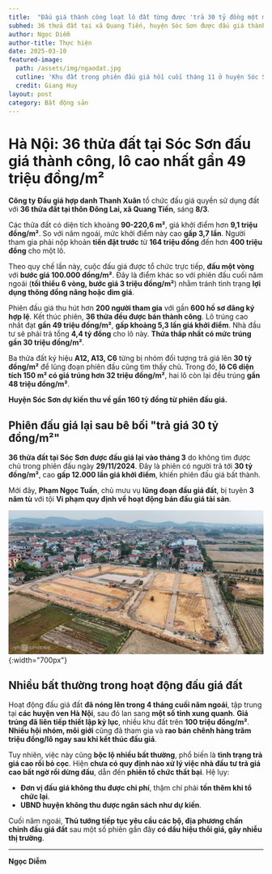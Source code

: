 ```yaml
---
title:  "Đấu giá thành công loạt lô đất từng được 'trả 30 tỷ đồng một m2' "
subhed: 36 thửa đất tại xã Quang Tiến, huyện Sóc Sơn được đấu giá thành công, trong đó lô trúng cao nhất gần 49 triệu đồng một m2.
author: Ngọc Diễm
author-title: Thực hiện
date: 2025-03-10
featured-image: 
  path: /assets/img/ngaodat.jpg
  cutline: 'Khu đất trong phiên đấu giá hồi cuối tháng 11 ở huyện Sóc Sơn được một người trả đến 30 tỷ đồng một m2.'
  credit: Giang Huy
layout: post
category: Bất động sản
---
```

# Hà Nội: 36 thửa đất tại Sóc Sơn đấu giá thành công, lô cao nhất gần 49 triệu đồng/m²  

**Công ty Đấu giá hợp danh Thanh Xuân** tổ chức đấu giá quyền sử dụng đất với **36 thửa đất tại thôn Đông Lai, xã Quang Tiến**, sáng **8/3**.  

Các thửa đất có diện tích khoảng **90-220,6 m²**, giá khởi điểm hơn **9,1 triệu đồng/m²**. So với năm ngoái, mức khởi điểm này cao **gấp 3,7 lần**. Người tham gia phải nộp khoản **tiền đặt trước** từ **164 triệu đồng** đến hơn **400 triệu đồng** cho một lô.  

Theo quy chế lần này, cuộc đấu giá được tổ chức trực tiếp, **đấu một vòng** với **bước giá 100.000 đồng/m²**. Đây là điểm khác so với phiên đấu cuối năm ngoái (**tối thiểu 6 vòng, bước giá 3 triệu đồng/m²**) nhằm tránh tình trạng **lợi dụng thông đồng nâng hoặc dìm giá**.  

Phiên đấu giá thu hút hơn **200 người tham gia** với gần **600 hồ sơ đăng ký hợp lệ**. Kết thúc phiên, **36 thửa đều được bán thành công**. Lô trúng cao nhất đạt **gần 49 triệu đồng/m²**, **gấp khoảng 5,3 lần giá khởi điểm**. Nhà đầu tư sẽ phải trả tổng **4,4 tỷ đồng** cho lô này. **Thửa thấp nhất có mức trúng gần 30 triệu đồng/m²**.  

Ba thửa đất ký hiệu **A12, A13, C6** từng bị nhóm đối tượng trả giá lên **30 tỷ đồng/m²** để lũng đoạn phiên đấu cũng tìm thấy chủ. Trong đó, **lô C6 diện tích 150 m² có giá trúng hơn 32 triệu đồng/m²**, hai lô còn lại đều trúng **gần 48 triệu đồng/m²**.  

**Huyện Sóc Sơn dự kiến thu về gần 160 tỷ đồng từ phiên đấu giá.**  

## Phiên đấu giá lại sau bê bối "trả giá 30 tỷ đồng/m²"  

**36 thửa đất tại Sóc Sơn được đấu giá lại vào tháng 3** do không tìm được chủ trong phiên đấu ngày **29/11/2024**. Đây là phiên có người trả tới **30 tỷ đồng/m²**, cao **gấp 12.000 lần giá khởi điểm**, khiến phiên đấu giá bất thành.  

Mới đây, **Phạm Ngọc Tuấn**, chủ mưu vụ **lũng đoạn đấu giá đất**, bị tuyên **3 năm tù** với tội **Vi phạm quy định về hoạt động bán đấu giá tài sản**.  

![*Khu đất trong phiên đấu giá hồi cuối tháng 11 ở huyện Sóc Sơn được một người trả đến 30 tỷ đồng/m².*](/assets/img/ngaodat.jpg){:width="700px"}

## Nhiều bất thường trong hoạt động đấu giá đất  

Hoạt động đấu giá đất **đã nóng lên trong 4 tháng cuối năm ngoái**, tập trung tại **các huyện ven Hà Nội**, sau đó lan sang **một số tỉnh xung quanh**. **Giá trúng đã liên tiếp thiết lập kỷ lục**, nhiều khu đất trên **100 triệu đồng/m²**. **Nhiều hội nhóm, môi giới** cũng đã tham gia và **rao bán chênh hàng trăm triệu đồng/lô ngay sau khi kết thúc đấu giá**.  

Tuy nhiên, việc này cũng **bộc lộ nhiều bất thường**, phổ biến là **tình trạng trả giá cao rồi bỏ cọc**. Hiện **chưa có quy định nào xử lý việc nhà đầu tư trả giá cao bất ngờ rồi dừng đấu**, dẫn đến **phiên tổ chức thất bại**. Hệ lụy:  

- **Đơn vị đấu giá không thu được chi phí**, thậm chí phải **tốn thêm khi tổ chức lại**.  
- **UBND huyện không thu được ngân sách như dự kiến**.  

Cuối năm ngoái, **Thủ tướng tiếp tục yêu cầu các bộ, địa phương chấn chỉnh đấu giá đất** sau một số phiên gần đây **có dấu hiệu thổi giá, gây nhiễu thị trường**.  

---

**Ngọc Diễm**
